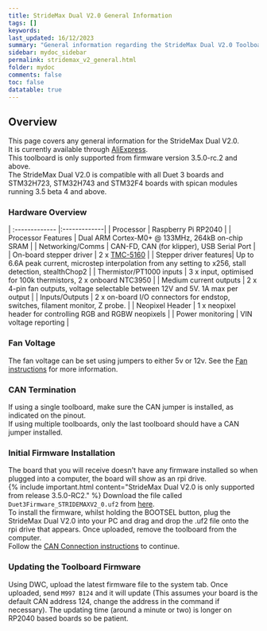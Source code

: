 ```yaml
---
title: StrideMax Dual V2.0 General Information
tags: []
keywords: 
last_updated: 16/12/2023
summary: "General information regarding the StrideMax Dual V2.0 Toolboard"
sidebar: mydoc_sidebar
permalink: stridemax_v2_general.html
folder: mydoc
comments: false
toc: false
datatable: true
---
```


## Overview

This page covers any general information for the StrideMax Dual V2.0.  
It is currently available through [AliExpress](https://s.click.aliexpress.com/e/_DBxk949).  
This toolboard is only supported from firmware version 3.5.0-rc.2 and above.  
The StrideMax Dual V2.0 is compatible with all Duet 3 boards and STM32H723, STM32H743 and STM32F4 boards with spican modules running 3.5 beta 4 and above.  

### Hardware Overview

<div class="datatable-begin"></div>

| :------------- |:-------------|
| Processor | Raspberry Pi RP2040 |
| Processor Features | Dual ARM Cortex-M0+ @ 133MHz, 264kB on-chip SRAM |
| Networking/Comms | CAN-FD, CAN (for klipper), USB Serial Port |
| On-board stepper driver | 2 x [TMC-5160](https://www.analog.com/en/products/tmc5160.html) |
| Stepper driver features| Up to 6.6A peak current, microstep interpolation from any setting to x256, stall detection, stealthChop2 |
| Thermistor/PT1000 inputs | 3 x input, optimised for 100k thermistors, 2 x onboard NTC3950 |
| Medium current outputs | 2 x 4-pin fan outputs, voltage selectable between 12V and 5V. 1A max per output |
| Inputs/Outputs | 2 x on-board I/O connectors for endstop, switches, filament monitor, Z probe. |
| Neopixel Header | 1 x neopixel header for controlling RGB and RGBW neopixels |
| Power monitoring | VIN voltage reporting |

<div class="datatable-end"></div>

### Fan Voltage

The fan voltage can be set using jumpers to either 5v or 12v. See the [Fan instructions](stridemax_v2_fans.html) for more information.

### CAN Termination

If using a single toolboard, make sure the CAN jumper is installed, as indicated on the pinout.  
If using multiple toolboards, only the last toolboard should have a CAN jumper installed.

### Initial Firmware Installation

The board that you will receive doesn't have any firmware installed so when plugged into a computer, the board will show as an rpi drive.  
{% include important.html content="StrideMax Dual V2.0 is only supported from release 3.5.0-RC2." %}
Download the file called `Duet3Firmware_STRIDEMAXV2_0.uf2` from [here](https://github.com/gloomyandy/RepRapFirmware/releases).  
To install the firmware, whilst holding the BOOTSEL button, plug the StrideMax Dual V2.0 into your PC and drag and drop the .uf2 file onto the rpi drive that appears. Once uploaded, remove the toolboard from the computer.  
Follow the [CAN Connection instructions](stridemax_v2_can_connection.html) to continue.  

### Updating the Toolboard Firmware

Using DWC, upload the latest firmware file to the system tab. Once uploaded, send `M997 B124` and it will update (This assumes your board is the default CAN address 124, change the address in the command if necessary). The updating time (around a minute or two) is longer on RP2040 based boards so be patient.  
